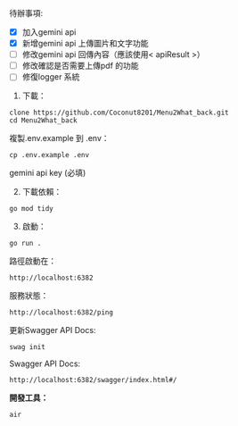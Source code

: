 待辦事項:
- [X] 加入gemini api
- [X] 新增gemini api 上傳圖片和文字功能
- [ ] 修改gemini api 回傳內容（應該使用< apiResult >）
- [ ] 修改確認是否需要上傳pdf 的功能
- [ ] 修復logger 系統

1. 下載：
```
clone https://github.com/Coconut8201/Menu2What_back.git
cd Menu2What_back
```
複製.env.example 到 .env：
```
cp .env.example .env
```
gemini api key (必填)


2. 下載依賴：
```
go mod tidy
```
3. 啟動：
```
go run .
```
路徑啟動在：
```
http://localhost:6382
```

服務狀態：
```
http://localhost:6382/ping
```

更新Swagger API Docs:
```
swag init
```

Swagger API Docs:
```
http://localhost:6382/swagger/index.html#/
```


**開發工具：**
```
air
```